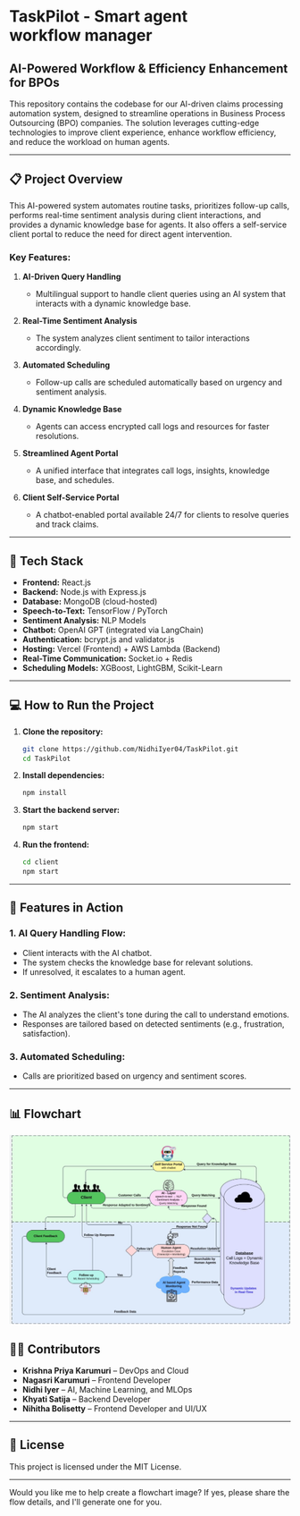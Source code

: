 # TaskPilot - Smart agent workflow manager

## AI-Powered Workflow & Efficiency Enhancement for BPOs

This repository contains the codebase for our AI-driven claims processing automation system, designed to streamline operations in Business Process Outsourcing (BPO) companies. The solution leverages cutting-edge technologies to improve client experience, enhance workflow efficiency, and reduce the workload on human agents.

---

## **📋 Project Overview**

This AI-powered system automates routine tasks, prioritizes follow-up calls, performs real-time sentiment analysis during client interactions, and provides a dynamic knowledge base for agents. It also offers a self-service client portal to reduce the need for direct agent intervention.

### **Key Features:**
1. **AI-Driven Query Handling**  
   - Multilingual support to handle client queries using an AI system that interacts with a dynamic knowledge base.

2. **Real-Time Sentiment Analysis**  
   - The system analyzes client sentiment to tailor interactions accordingly.

3. **Automated Scheduling**  
   - Follow-up calls are scheduled automatically based on urgency and sentiment analysis.

4. **Dynamic Knowledge Base**  
   - Agents can access encrypted call logs and resources for faster resolutions.

5. **Streamlined Agent Portal**  
   - A unified interface that integrates call logs, insights, knowledge base, and schedules.

6. **Client Self-Service Portal**  
   - A chatbot-enabled portal available 24/7 for clients to resolve queries and track claims.

---

## **🔧 Tech Stack**

- **Frontend:** React.js  
- **Backend:** Node.js with Express.js  
- **Database:** MongoDB (cloud-hosted)  
- **Speech-to-Text:** TensorFlow / PyTorch  
- **Sentiment Analysis:** NLP Models  
- **Chatbot:** OpenAI GPT (integrated via LangChain)  
- **Authentication:** bcrypt.js and validator.js  
- **Hosting:** Vercel (Frontend) + AWS Lambda (Backend)  
- **Real-Time Communication:** Socket.io + Redis  
- **Scheduling Models:** XGBoost, LightGBM, Scikit-Learn  

---

## **💻 How to Run the Project**

1. **Clone the repository:**
   ```bash
   git clone https://github.com/NidhiIyer04/TaskPilot.git
   cd TaskPilot
   ```

2. **Install dependencies:**
   ```bash
   npm install
   ```

3. **Start the backend server:**
   ```bash
   npm start
   ```

4. **Run the frontend:**
   ```bash
   cd client
   npm start
   ```

---

## **🚀 Features in Action**

### **1. AI Query Handling Flow:**
- Client interacts with the AI chatbot.
- The system checks the knowledge base for relevant solutions.
- If unresolved, it escalates to a human agent.

### **2. Sentiment Analysis:**
- The AI analyzes the client's tone during the call to understand emotions.
- Responses are tailored based on detected sentiments (e.g., frustration, satisfaction).

### **3. Automated Scheduling:**
- Calls are prioritized based on urgency and sentiment scores.

---

## **📊 Flowchart**


![Figure](architecture.png)



## **👨‍💻 Contributors**

- **Krishna Priya Karumuri** – DevOps and Cloud  
- **Nagasri Karumuri** – Frontend Developer  
- **Nidhi Iyer** – AI, Machine Learning, and MLOps  
- **Khyati Satija** – Backend Developer  
- **Nihitha Bolisetty** – Frontend Developer and UI/UX  

---

## **📄 License**

This project is licensed under the MIT License.

---

Would you like me to help create a flowchart image? If yes, please share the flow details, and I'll generate one for you.
